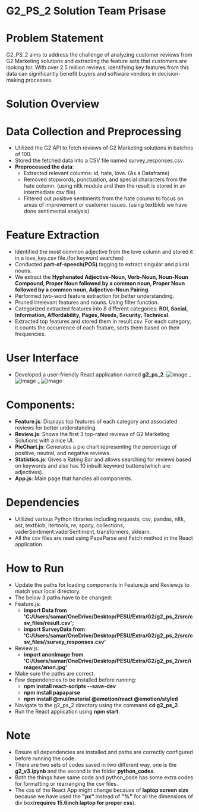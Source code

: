 # G2_PS_2 Solution Team Prisase

# Problem Statement
G2_PS_2 aims to address the challenge of analyzing customer reviews from G2 Marketing solutions and extracting the feature sets that customers are looking for. With over 2.5 million reviews, identifying key features from this data can significantly benefit buyers and software vendors in decision-making processes.

# Solution Overview
# Data Collection and Preprocessing
- Utilized the G2 API to fetch reviews of G2 Marketing solutions in batches of 100.
- Stored the fetched data into a CSV file named survey_responses.csv.
- **Preprocessed the data**:
  - Extracted relevant columns: id, hate, love. (As a Dataframe)
  - Removed stopwords, punctuation, and special characters from the hate column. (using nltk module and then the result is stored in an intermediate csv file)
  - Filtered out positive sentiments from the hate column to focus on areas of improvement or customer issues. (using textblob we have done sentimental analysis)
# Feature Extraction
- Identified the most common adjective from the love column and stored it in a love_key.csv file.(for keyword searches)
- Conducted **part-of-speech(POS)** tagging to extract singular and plural nouns.
- We extract the **Hyphenated Adjective-Noun, Verb-Noun, Noun-Noun Compound, Proper Noun followed by a common noun, Proper Noun followed by a common noun, Adjective-Noun Pairing**.
- Performed two-word feature extraction for better understanding.
- Pruned irrelevant features and nouns. Using filter function.
- Categorized extracted features into 8 different categories: **ROI, Social, Information, Affordability, Pages, Needs, Security, Technical**.
- Extracted top features and stored them in result.csv. For each category, it counts the occurrence of each feature, sorts them based on their frequencies.
# User Interface
- Developed a user-friendly React application named **g2_ps_2**.
 ![image](https://github.com/samarth0104/G2_Prisase/assets/144517774/8ac54b67-00f2-46eb-b6d1-e0efe2b38dd0)
_
 ![image](https://github.com/samarth0104/G2_Prisase/assets/144517774/b97062df-2ae3-46e8-8fd4-f727dd5c0bde)
_
 ![image](https://github.com/samarth0104/G2_Prisase/assets/144517774/803f3885-8101-49a7-a1fa-2aebaf4370a9)
# Components:
- **Feature.js**: Displays top features of each category and associated reviews for better understanding.
- **Review.js**: Shows the first 3 top-rated reviews of G2 Marketing Solutions with a nice UI.
- **PieChart.js**: Generates a pie chart representing the percentage of positive, neutral, and negative reviews.
- **Statistics.js**: Gives a Rating Bar and allows searching for reviews based on keywords and also has 10 inbuilt keyword buttons(which are adjectives).
- **App.js**: Main page that handles all components.
# Dependencies
- Utilized various Python libraries including requests, csv, pandas, nltk, ast, textblob, itertools, re, spacy, collections, vaderSentiment.vaderSentiment, transformers, sklearn. 
- All the csv files are read using  PapaParse and Fetch method  in the React application.
# How to Run
- Update the paths for loading components in Feature.js and Review.js to match your local directory.
- The below 3 paths have to be changed:
- Feature.js:
  - **import Data from 'C:/Users/samar/OneDrive/Desktop/PESU/Extra/G2/g2_ps_2/src/csv_files/result.csv';**
  - **import SurveyData from 'C:/Users/samar/OneDrive/Desktop/PESU/Extra/G2/g2_ps_2/src/csv_files//survey_responses.csv'**
- Review.js:
  - **import anonImage from 'C:/Users/samar/OneDrive/Desktop/PESU/Extra/G2/g2_ps_2/src/images/anon.jpg'**
- Make sure the paths are correct.
- Few dependencies to be installed before running:
  - **npm install react-scripts --save-dev**
  - **npm install papaparse**
  - **npm install @mui/material @emotion/react @emotion/styled**
- Navigate to the g2_ps_2 directory using the command **cd g2_ps_2**.
- Run the React application using **npm start**.
# Note
- Ensure all dependencies are installed and paths are correctly configured before running the code.
- There are two sets of codes saved in two different way, one is the **g2_v3.ipynb** and the second is the folder **python_codes**. 
- Both the things have same code and python_code has some extra codes for formatting or rearranging the csv files. 
- The css of the React App might change because of **laptop screen size** because we have used the **"px"** instead of **"%"** for all the dimensions of div box(**requires 15.6inch laptop for proper css**). 

